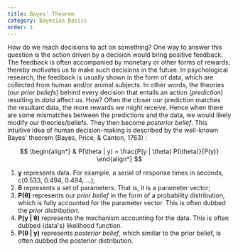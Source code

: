 ```yaml
---
title: Bayes' Theorem
category: Bayesian Basics
order: 1
---
```


How do we reach decisions to act on something?  One way to answer this question is
the action driven by a decision would bring positive feedback.
The feedback is often accompanied by monetary or other forms of rewards;
thereby motivates us to make such decisions in the future. In
psychological research, the feedback is usually shown in the form of data,
which are collected from human and/or animal subjects.  In other words, the
theories (our _prior beliefs_) behind every decision that entails an
action (_prediction_) resulting in _data_ affect us. How?
Often the closer our prediction matches the resultant data, the more rewards we
might receive.  Hence when there are some mismatches between the predictions
and the data, we would likely modify our theories/beliefs. They then become
_posterior belief_. This intuitive idea of human decision-making is
described by the well-known Bayes' theorem (Bayes, Price, & Canton, 1763) :

$$
\begin{align*}
& P(\theta | y) = \frac{P(y | \theta) P(\theta)}{P(y)}
\end{align*}
$$

1. **y** represents data. For example, a serial of response times in seconds,
c(0.533, 0.494, 0.494, ...);
2. **&theta;** represents a set of parameters. That is, it is a parameter
vector;
3. **P(&theta;)** represents our _prior belief_ in the form of a probability
distribution, which is fully accounted for the parameter vector. This is
often dubbed the _prior distribution_.
4. **P(y &#124; &theta;)** represents the mechanism accounting for the data.
This is often dubbed (data's) likelihood function.
5. **P(&theta; &#124; y)** represents _posterior belief_, which similar to the prior
belief, is often dubbed the posterior distribution.




